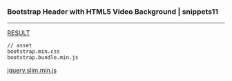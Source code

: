 ### Bootstrap Header with HTML5 Video Background | snippets11
---



[RESULT](https://jsfiddle.net/StartBootstrap/enajc82d/)

[]()
[]()
[]()




```
// asset
bootstrap.min.css
bootstrap.bundle.min.js
```

[jquery.slim.min.js](https://code.jquery.com/jquery-3.3.1.slim.min.js)




```
```

